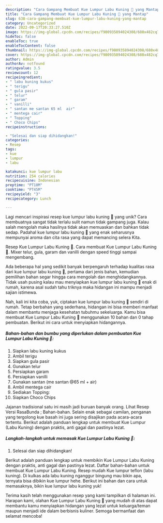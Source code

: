 ```yaml
---
description: "Cara Gampang Membuat Kue Lumpur Labu Kuning 🎃 yang Mantap"
title: "Cara Gampang Membuat Kue Lumpur Labu Kuning 🎃 yang Mantap"
slug: 638-cara-gampang-membuat-kue-lumpur-labu-kuning-yang-mantap
category: Uncategorized
date: 2022-09-17T20:33:27.510Z
image: https://img-global.cpcdn.com/recipes/f980935894024308/680x482cq70/kue-lumpur-labu-kuning-foto-resep-utama.jpg
hideToc: false
enableToc: true
enableTocContent: false
thumbnail: https://img-global.cpcdn.com/recipes/f980935894024308/680x482cq70/kue-lumpur-labu-kuning-foto-resep-utama.jpg
cover: https://img-global.cpcdn.com/recipes/f980935894024308/680x482cq70/kue-lumpur-labu-kuning-foto-resep-utama.jpg
author: Admin
authorAv: notfound
ratingvalue: 3.5
reviewcount: 12
recipeingredient:
- " labu kuning kukus"
- " terigu"
- " gula pasir"
- " telur"
- " garam"
- " vanilli"
- " santan me santan 65 ml  air"
- " mentega cair"
- " Topping"
- " Choco Chips"
recipeinstructions:

- "Selesai dan siap dihidangkan!"
categories:
- Resep
tags:
- kue
- lumpur
- labu

katakunci: kue lumpur labu 
nutrition: 254 calories
recipecuisine: Indonesian
preptime: "PT18M"
cooktime: "PT45M"
recipeyield: "3"
recipecategory: Lunch

---
```





Lagi mencari inspirasi resep kue lumpur labu kuning 🎃 yang unik? Cara membuatnya sangat tidak terlalu sulit namun tidak gampang juga. Kalau salah mengolah maka hasilnya tidak akan memuaskan dan bahkan tidak sedap. Padahal kue lumpur labu kuning 🎃 yang enak seharusnya mempunyai aroma dan cita rasa yang dapat memancing selera Kita.





Resep Kue Lumpur Labu Kuning 🎃. Cara membuat Kue Lumpur Labu Kuning 🎃. Mixer telur, gula, garam dan vanilli dengan speed tinggi sampai mengembang.

Ada beberapa hal yang sedikit banyak berpengaruh terhadap kualitas rasa dari kue lumpur labu kuning 🎃, pertama dari jenis bahan, kemudian pemilihan bahan segar hingga cara mengolah dan menghidangkannya. Tidak usah pusing kalau mau menyiapkan kue lumpur labu kuning 🎃 enak di rumah, karena asal sudah tahu triknya maka hidangan ini mampu menjadi sajian istimewa.






Nah, kali ini kita coba, yuk, ciptakan kue lumpur labu kuning 🎃 sendiri di rumah. Tetap berbahan yang sederhana, hidangan ini bisa memberi manfaat dalam membantu menjaga kesehatan tubuhmu sekeluarga. Kamu bisa membuat Kue Lumpur Labu Kuning 🎃 menggunakan 10 bahan dan 0 tahap pembuatan. Berikut ini cara untuk menyiapkan hidangannya.

<!--inarticleads1-->

##### Bahan-bahan dan bumbu yang diperlukan dalam pembuatan Kue Lumpur Labu Kuning 🎃:

1. Siapkan  labu kuning kukus
1. Ambil  terigu
1. Siapkan  gula pasir
1. Gunakan  telur
1. Persiapkan  garam
1. Persiapkan  vanilli
1. Gunakan  santan (me santan @65 ml + air)
1. Ambil  mentega cair
1. Sediakan  Topping:
1. Siapkan  Choco Chips


Jajanan tradisional satu ini masih jadi buruan banyak orang. Lihat Resep Versi RasaBunda ; Bahan-bahan. Selain enak sebagai camilan, penganan yang tergolong kue basah ini juga sering disajikan pada acara-acara tertentu. Berikut adalah panduan lengkap untuk membuat Kue Lumpur (Labu Kuning) dengan praktis, anti gagal dan pastinya lezat. 

<!--inarticleads2-->

##### Langkah-langkah untuk memasak Kue Lumpur Labu Kuning 🎃:


1. Selesai dan siap dihidangkan!

Berikut adalah panduan lengkap untuk membikin Kue Lumpur Labu Kuning dengan praktis, anti gagal dan pastinya lezat. Daftar bahan-bahan untuk membuat Kue Lumpur Labu Kuning. Resep mudah Kue lumpur teflon (labu kuning). Di kulkas ada labu kuning nganggur bingung mau bikin apa, ternyata bisa dibikin kue lumpur hehe. Berikut ini bahan dan cara untuk memasaknya, bikin kue lumpur labu kuning yuk! 

Terima kasih telah menggunakan resep yang kami tampilkan di halaman ini. Harapan kami, olahan Kue Lumpur Labu Kuning 🎃 yang mudah di atas dapat membantu kamu menyiapkan hidangan yang lezat untuk keluarga/teman maupun menjadi ide dalam berbisnis kuliner. Semoga bermanfaat dan selamat mencoba!
